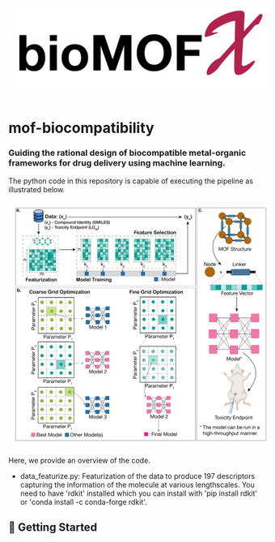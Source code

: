 <p align="center">
  <img src="utils/logo.png" style="padding:10px;" width="700"/>
</p>  

# mof-biocompatibility
### Guiding the rational design of biocompatible metal-organic frameworks for drug delivery using machine learning.
The python code in this repository is capable of executing the pipeline as illustrated below.  
<p align="center">
  <img src="utils/Schematic 1.png" style="padding:10px;" width="700"/>
</p>  

Here, we provide an overview of the code. 
* data_featurize.py: Featurization of the data to produce 197 descriptors capturing the information of the molecule at various lengthscales.
  You need to have 'rdkit' installed which you can install with 'pip install rdkit' or 'conda install -c conda-forge rdkit'.

## 💪 Getting Started
